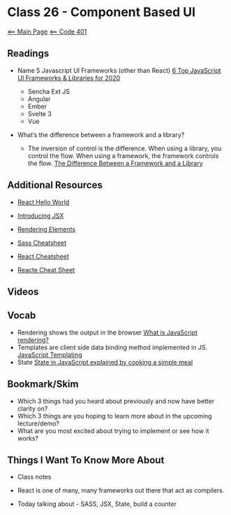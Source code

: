 # Class 26 - Component Based UI

[<== Main Page](../README.md)
[<== Code 401](../code401/code401.md)

## Readings

- Name 5 Javascript UI Frameworks (other than React) [6 Top JavaScript UI Frameworks & Libraries for 2020](https://www.sitepoint.com/javascript-ui-frameworks/)

  - Sencha Ext JS
  - Angular
  - Ember
  - Svelte 3
  - Vue

- What’s the difference between a framework and a library?

  - The inversion of control is the difference. When using a library, you control the flow. When using a framework, the framework controls the flow. [The Difference Between a Framework and a Library](https://www.freecodecamp.org/news/the-difference-between-a-framework-and-a-library-bd133054023f/)

## Additional Resources

- [React Hello World](https://reactjs.org/docs/hello-world.html)

- [Introducing JSX](https://reactjs.org/docs/introducing-jsx.html)

- [Rendering Elements](https://reactjs.org/docs/rendering-elements.html)

- [Sass Cheatsheet](https://devhints.io/sass)

- [React Cheatsheet](https://devhints.io/react)

- [Reacte Cheat Sheet](https://reactcheatsheet.com/)

## Videos

## Vocab

- Rendering shows the output in the browser [What is JavaScript rendering?](https://www.educative.io/edpresso/what-is-javascript-rendering)
- Templates are client side data binding method implemented in JS. [JavaScript Templating](https://en.wikipedia.org/wiki/JavaScript_templating#:~:text=JavaScript%20templating%20refers%20to%20the,to%20the%20client's%20web%20browser.&text=js%2C%20Vue.,js%20and%20Mustache.)
- State [State in JavaScript explained by cooking a simple meal](https://www.freecodecamp.org/news/state-in-javascript-explained-by-cooking-a-simple-meal-2baf10a787ee/)

## Bookmark/Skim

- Which 3 things had you heard about previously and now have better clarity on?
- Which 3 things are you hoping to learn more about in the upcoming lecture/demo?
- What are you most excited about trying to implement or see how it works?

## Things I Want To Know More About

- Class notes

- React is one of many, many frameworks out there that act as compilers.

- Today talking about - SASS, JSX, State, build a counter
